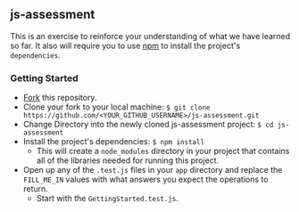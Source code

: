 ## js-assessment

This is an exercise to reinforce your understanding of what we have learned so far.
It also will require you to use [npm](http://npmjs.com/) to install the project's `dependencies`.

### Getting Started
- [Fork](https://help.github.com/articles/fork-a-repo/) this repository.
- Clone your fork to your local machine: `$ git clone https://github.com/<YOUR_GITHUB_USERNAME>/js-assessment.git`
- Change Directory into the newly cloned js-assessment project: `$ cd js-assessment`
- Install the project's dependencies: `$ npm install`
  - This will create a `node_modules` directory in your project that contains all of the libraries needed for running this project.
- Open up any of the `.test.js` files in your `app` directory and replace the `FILL_ME_IN` values with what answers you expect the operations to return.
  - Start with the `GettingStarted.test.js`.
